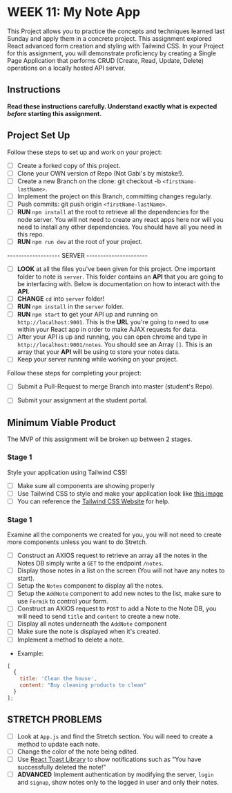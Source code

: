 # WEEK 11: My Note App

This Project allows you to practice the concepts and techniques learned last Sunday and apply them in a concrete project. This assignment explored React advanced form creation and styling with Tailwind CSS. In your Project for this assignment, you will demonstrate proficiency by creating a Single Page Application that performs CRUD (Create, Read, Update, Delete) operations on a locally hosted API server.

## Instructions

**Read these instructions carefully. Understand exactly what is expected _before_ starting this assignment.**

## Project Set Up

Follow these steps to set up and work on your project:

- [ ] Create a forked copy of this project.
- [ ] Clone your OWN version of Repo (Not Gabi's by mistake!).
- [ ] Create a new Branch on the clone: git checkout -b `<firstName-lastName>`.
- [ ] Implement the project on this Branch, committing changes regularly.
- [ ] Push commits: git push origin `<firstName-lastName>`.
- [ ] **RUN** `npm install` at the root to retrieve all the dependencies for the node server. You will not need to create any react apps here nor will you need to install any other dependencies. You should have all you need in this repo.
- [ ]  **RUN** `npm run dev` at the root of your project.

------------------- SERVER ----------------------
- [ ] **LOOK** at all the files you've been given for this project. One important folder to note is `server`. This folder contains an **API** that you are going to be interfacing with. Below is documentation on how to interact with the **API**.
- [ ] **CHANGE** `cd` into `server` folder!
- [ ] **RUN** `npm install` in the `server` folder.
- [ ] **RUN** `npm start` to get your API up and running on `http://localhost:9001`. This is the **URL** you're going to need to use within your React app in order to make AJAX requests for data.
- [ ] After your API is up and running, you can open chrome and type in `http://localhost:9001/notes`. You should see an Array `[]`. This is an array that your **API** will be using to store your notes data.
- [ ] Keep your server running while working on your project.

Follow these steps for completing your project:

- [ ] Submit a Pull-Request to merge <firstName-lastName> Branch into master (student's  Repo).
- [ ] Submit your assignment at the student portal.


## Minimum Viable Product

The MVP of this assignment will be broken up between 2 stages.

### Stage 1

Style your application using Tailwind CSS!

- [ ] Make sure all components are showing properly
- [ ] Use Tailwind CSS to style and make your application look like [this image](/screencapture.png)
- [ ] You can reference the [Tailwind CSS Website](https://tailwindcss.com) for help.

### Stage 1

Examine all the components we created for you, you will not need to create more components unless you want to do Stretch.

- [ ] Construct an AXIOS request to retrieve an array all the notes in the Notes DB simply write a `GET` to the endpoint `/notes`.
- [ ] Display those notes in a list on the screen (You will not have any notes to start).
- [ ] Setup the `Notes` component to display all the notes.
- [ ] Setup the `AddNote` component to add new notes to the list, make sure to use `Formik` to control your form.
- [ ] Construct an AXIOS request to `POST` to add a Note to the Note DB, you will need to send `title` and `content` to create a new note.
- [ ] Display all notes underneath the `AddNote` component
- [ ] Make sure the note is displayed when it's created.
- [ ] Implement a method to delete a note.

- Example:

```js
[
  {
    title: 'Clean the house',
    content: "Buy cleaning products to clean"
  }
];
```



## STRETCH PROBLEMS

- [ ] Look at `App.js` and find the Stretch section. You will need to create a method to update each note.
- [ ] Change the color of the note being edited.
- [ ] Use [React Toast Library](https://react-hot-toast.com/) to show notifications such as "You have successfully deleted the note!"
- [ ] **ADVANCED** Implement authentication by modifying the server, `login` and `signup`, show notes only to the logged in user and only their notes.
